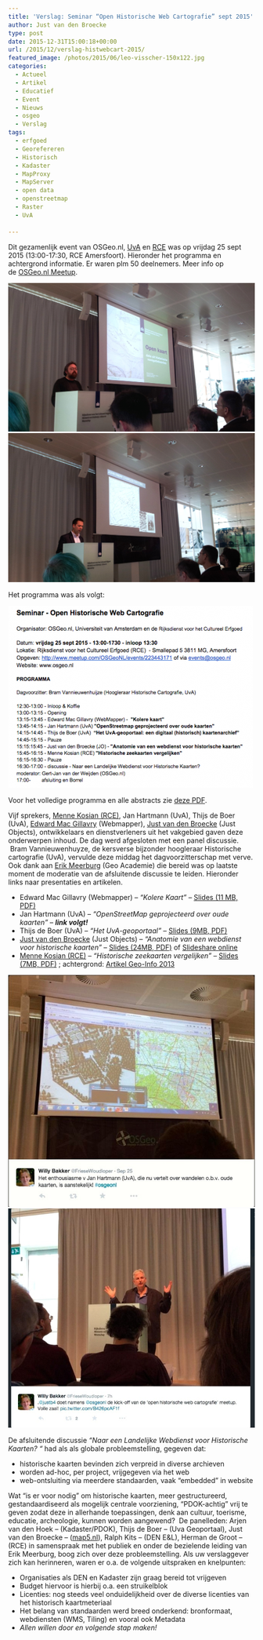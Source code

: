 ```yaml
---
title: 'Verslag: Seminar “Open Historische Web Cartografie” sept 2015'
author: Just van den Broecke
type: post
date: 2015-12-31T15:00:18+00:00
url: /2015/12/verslag-histwebcart-2015/
featured_image: /photos/2015/06/leo-visscher-150x122.jpg
categories:
  - Actueel
  - Artikel
  - Educatief
  - Event
  - Nieuws
  - osgeo
  - Verslag
tags:
  - erfgoed
  - Georefereren
  - Historisch
  - Kadaster
  - MapProxy
  - MapServer
  - open data
  - openstreetmap
  - Raster
  - UvA

---
```

Dit gezamenlijk event van OSGeo.nl, [UvA][1] en [RCE][2] was op vrijdag 25 sept 2015 (13:00-17:30, RCE Amersfoort). Hieronder het programma en achtergrond informatie. Er waren plm 50 deelnemers. Meer info op de [OSGeo.nl Meetup][3].

<!--
<img loading="lazy" class=" wp-image-1012 alignleft" src="/photos/2015/12/OpenHistWebCarto-5.jpg" alt="OpenHistWebCarto-5" width="356" height="215" srcset="/photos/2015/12/OpenHistWebCarto-5.jpg 3057w, /photos/2015/12/OpenHistWebCarto-5-300x181.jpg 300w, /photos/2015/12/OpenHistWebCarto-5-1024x617.jpg 1024w, /photos/2015/12/OpenHistWebCarto-5-250x150.jpg 250w, /photos/2015/12/OpenHistWebCarto-5-150x90.jpg 150w" sizes="(max-width: 356px) 100vw, 356px" /><img loading="lazy" class="alignnone wp-image-1013" src="/photos/2015/12/OpenHistWebCarto-6.jpg" alt="OpenHistWebCarto-6" width="363" height="219" srcset="/photos/2015/12/OpenHistWebCarto-6.jpg 3264w, /photos/2015/12/OpenHistWebCarto-6-300x181.jpg 300w, /photos/2015/12/OpenHistWebCarto-6-1024x617.jpg 1024w, /photos/2015/12/OpenHistWebCarto-6-250x150.jpg 250w, /photos/2015/12/OpenHistWebCarto-6-150x90.jpg 150w" sizes="(max-width: 363px) 100vw, 363px" /> 
-->

![ OpenHistWebCarto-5 ](/photos/2015/12/OpenHistWebCarto-5.jpg)
![ OpenHistWebCarto-6 ](/photos/2015/12/OpenHistWebCarto-6.jpg)

Het programma was als volgt:

<!-- 
<img loading="lazy" class="alignnone wp-image-856 size-full" src="/photos/2015/06/programma-e1441108140771.png" alt="programma" width="500" height="371" /> 
-->

![ programma ](/photos/2015/06/programma-e1441108140771.png)

Voor het volledige programma en alle abstracts zie [deze PDF][4].

Vijf sprekers, [Menne Kosian (RCE)][5], Jan Hartmann (UvA), Thijs de Boer (UvA), [Edward Mac Gillavry][6] (Webmapper), [Just van den Broecke][7] (Just Objects), ontwikkelaars en dienstverleners uit het vakgebied gaven deze onderwerpen inhoud. De dag werd afgesloten met een panel discussie.  Bram Vannieuwenhuyze, de kersverse bijzonder hoogleraar Historische cartografie (UvA), vervulde deze middag het dagvoorzitterschap met verve. Ook dank aan [Erik Meerburg][8] (Geo Academie) die bereid was op laatste moment de moderatie van de afsluitende discussie te leiden. Hieronder links naar presentaties en artikelen.

  * Edward Mac Gillavry (Webmapper) &#8211; _&#8220;Kolere Kaart&#8221;_ &#8211; [Slides (11 MB, PDF)][9]
  * Jan Hartmann (UvA) &#8211; _&#8220;OpenStreetMap geprojecteerd over oude kaarten&#8221;_ &#8211; _**link volgt!**_
  * Thijs de Boer (UvA) &#8211; _&#8220;Het UvA-geoportaal&#8221;_ &#8211; [Slides (9MB, PDF)][10]
  * [Just van den Broecke][7] (Just Objects) &#8211; _&#8220;Anatomie van een webdienst voor historische kaarten&#8221;_ &#8211; [Slides (24MB, PDF)][11] of [Slideshare online][12]
  * [Menne Kosian (RCE)][5] &#8211; _&#8220;Historische zeekaarten vergelijken&#8221;_ &#8211; [Slides (7MB, PDF)][13] ; achtergrond: [Artikel Geo-Info 2013][14]

<!--
<img loading="lazy" class=" wp-image-1014 alignleft" src="/photos/2015/12/OpenHistWebCarto-11.jpg" alt="OpenHistWebCarto-1" width="376" height="353" srcset="/photos/2015/12/OpenHistWebCarto-11.jpg 650w, /photos/2015/12/OpenHistWebCarto-11-300x282.jpg 300w, /photos/2015/12/OpenHistWebCarto-11-160x150.jpg 160w, /photos/2015/12/OpenHistWebCarto-11-150x141.jpg 150w" sizes="(max-width: 376px) 100vw, 376px" /><img loading="lazy" class="alignnone wp-image-1015" src="/photos/2015/12/OpenHistWebCarto-21.jpg" alt="OpenHistWebCarto-2" width="402" height="357" srcset="/photos/2015/12/OpenHistWebCarto-21.jpg 733w, /photos/2015/12/OpenHistWebCarto-21-300x266.jpg 300w, /photos/2015/12/OpenHistWebCarto-21-169x150.jpg 169w, /photos/2015/12/OpenHistWebCarto-21-150x133.jpg 150w" sizes="(max-width: 402px) 100vw, 402px" /> 
-->

![ OpenHistWebCarto-1 ](/photos/2015/12/OpenHistWebCarto-11.jpg)
![ OpenHistWebCarto-2 ](/photos/2015/12/OpenHistWebCarto-21.jpg)

De afsluitende discussie _“Naar een Landelijke Webdienst voor Historische Kaarten? “_ had als als globale probleemstelling, gegeven dat:

* historische kaarten bevinden zich verpreid in diverse archieven
* worden ad-hoc, per project, vrijgegeven via het web
* web-ontsluiting via meerdere standaarden, vaak &#8220;embedded&#8221; in website

Wat &#8220;is er voor nodig&#8221; om historische kaarten, meer gestructureerd, gestandaardiseerd als mogelijk centrale voorziening, &#8220;PDOK-achtig&#8221; vrij te geven zodat deze in allerhande toepassingen, denk aan cultuur, toerisme, educatie, archeologie, kunnen worden aangewend?  De panelleden: Arjen van den Hoek &#8211; (Kadaster/PDOK), Thijs de Boer &#8211; (Uva Geoportaal), Just van den Broecke &#8211; ([map5.nl][15]), Ralph Kits &#8211; (DEN E&L), Herman de Groot &#8211; (RCE) in samenspraak met het publiek en onder de bezielende leiding van Erik Meerburg, boog zich over deze probleemstelling. Als uw verslaggever zich kan herinneren, waren er o.a. de volgende uitspraken en knelpunten:

* Organisaties als DEN en Kadaster zijn graag bereid tot vrijgeven
* Budget hiervoor is hierbij o.a. een struikelblok
* Licenties: nog steeds veel onduidelijkheid over de diverse licenties van het historisch kaartmeteriaal
* Het belang van standaarden werd breed onderkend: bronformaat, webdiensten (WMS, Tiling) en vooral ook Metadata
* *_Allen willen door en volgende stap maken!_*

[1]: http://www.uva.nl/
[2]: http://cultureelerfgoed.nl/
[3]: http://www.meetup.com/OSGeoNL/events/223443171/
[4]: http://io.osgeo.nl/sitecontent/events/OpenHistWebCarto2015/programma.pdf
[5]: https://www.linkedin.com/pub/menne-kosian/25/7a7/284
[6]: https://www.linkedin.com/in/emacgillavry
[7]: https://www.linkedin.com/in/justb4
[8]: https://www.linkedin.com/in/erik-meerburg-53a8055
[9]: http://io.osgeo.nl/sitecontent/events/OpenHistWebCarto2015/presentaties/Gillavry_Kolerekaart.pdf
[10]: http://io.osgeo.nl/sitecontent/events/OpenHistWebCarto2015/presentaties/DeBoer_UvA_Geoportal.pdf
[11]: http://io.osgeo.nl/sitecontent/events/OpenHistWebCarto2015/presentaties/Broecke_AnatomieWebHistKaarten.pdf
[12]: http://www.slideshare.net/justb4/anatomy-of-a-web-service-for-historic-maps
[13]: http://io.osgeo.nl/sitecontent/events/OpenHistWebCarto2015/presentaties/Kosian_historische_zeekaarten.pdf
[14]: http://io.osgeo.nl/sitecontent/events/OpenHistWebCarto2015/artikelen/Kosian_GeoInfo_1306.pdf
[15]: http://map5.nl